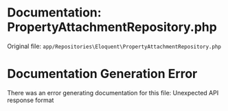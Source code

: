 # Documentation: PropertyAttachmentRepository.php

Original file: `app/Repositories\Eloquent\PropertyAttachmentRepository.php`

# Documentation Generation Error

There was an error generating documentation for this file: Unexpected API response format